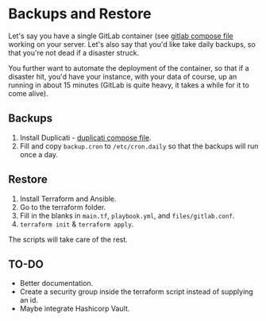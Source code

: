 # Backups and Restore

Let's say you have a single GitLab container (see [gitlab compose file](terraform/files/docker-compose.yml.gitlab) working on your server. Let's also say that you'd like take daily backups, so that you're not dead if a disaster struck.

You further want to automate the deployment of the container, so that if a disaster hit, you'd have your instance, with your data of course, up an running in about 15 minutes (GitLab is quite heavy, it takes a while for it to come alive). 

## Backups

1. Install Duplicati - [duplicati compose file](terraform/files/docker-compose.yml.duplicati).
2. Fill and copy `backup.cron` to `/etc/cron.daily` so that the backups will run once a day.

## Restore

1. Install Terraform and Ansible.
2. Go to the terraform folder.
3. Fill in the blanks in `main.tf`, `playbook.yml`, and `files/gitlab.conf`.
4. `terraform init` & `terraform apply`.

The scripts will take care of the rest.

## TO-DO

- Better documentation.
- Create a security group inside the terraform script instead of supplying an id.
- Maybe integrate Hashicorp Vault.

